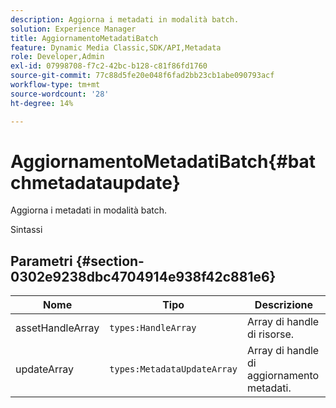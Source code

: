 ```yaml
---
description: Aggiorna i metadati in modalità batch.
solution: Experience Manager
title: AggiornamentoMetadatiBatch
feature: Dynamic Media Classic,SDK/API,Metadata
role: Developer,Admin
exl-id: 07998708-f7c2-42bc-b128-c81f86fd1760
source-git-commit: 77c88d5fe20e048f6fad2bb23cb1abe090793acf
workflow-type: tm+mt
source-wordcount: '28'
ht-degree: 14%

---
```


# AggiornamentoMetadatiBatch{#batchmetadataupdate}

Aggiorna i metadati in modalità batch.

Sintassi

## Parametri {#section-0302e9238dbc4704914e938f42c881e6}

| Nome | Tipo | Descrizione |
|---|---|---|
| assetHandleArray | `types:HandleArray` | Array di handle di risorse. |
| updateArray | `types:MetadataUpdateArray` | Array di handle di aggiornamento metadati. |
